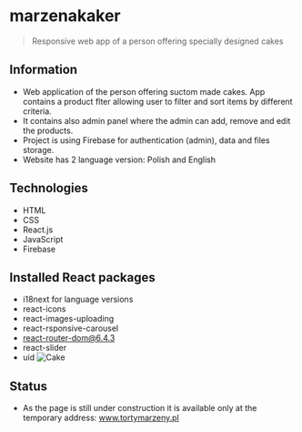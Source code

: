 # marzenakaker
> Responsive web app of a person offering specially designed cakes


## Information
- Web application of the person offering suctom made cakes. App contains a product flter allowing user to filter and sort items by different criteria.
- It contains also admin panel where the admin can add, remove and edit the products. 
- Project is using Firebase for authentication (admin), data and files storage.
- Website has 2 language version: Polish and English

## Technologies
- HTML
- CSS
- React.js
- JavaScript
- Firebase

## Installed React packages
- i18next for language versions
- react-icons
- react-images-uploading
- react-rsponsive-carousel
- react-router-dom@6.4.3
- react-slider
- uid
![Cake](https://firebasestorage.googleapis.com/v0/b/marzenakaker.appspot.com/o/f1bb5d2cd25%2F1bb5d2cd25c.jpg?alt=media&token=219c4eb5-2feb-458f-8cae-38f02fea32fa)
## Status

- As the page is still under construction it is available only at the temporary address: www.tortymarzeny.pl
